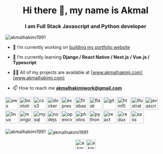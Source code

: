 <h1 align="center">Hi there 👋, my name is Akmal</h1>
<h3 align="center">I am Full Stack Javascript and Python developer</h3>

<p align="left"> <img src="https://komarev.com/ghpvc/?username=akmalhakimi1991" alt="akmalhakimi1991" /> </p>

- 🔭 I’m currently working on [building my portfolio website](www.akmalhakimi.com)

- 🌱 I’m currently learning **Django / React Native / Next.js / Vue.js / Typescript**

- 👨‍💻 All of my projects are available at [www.akmalhakimi.com](www.akmalhakimi.com)

- 📫 How to reach me **akmalhakimiwork@gmail.com**

<p align="left"><img src="https://devicons.github.io/devicon/devicon.git/icons/amazonwebservices/amazonwebservices-original-wordmark.svg" alt="aws" width="40" height="40"/> <img src="https://devicons.github.io/devicon/devicon.git/icons/bootstrap/bootstrap-plain.svg" alt="bootstrap" width="40" height="40"/> <img src="https://devicons.github.io/devicon/devicon.git/icons/css3/css3-original-wordmark.svg" alt="css3" width="40" height="40"/> <img src="https://devicons.github.io/devicon/devicon.git/icons/docker/docker-original-wordmark.svg" alt="docker" width="40" height="40"/> <img src="https://devicons.github.io/devicon/devicon.git/icons/express/express-original-wordmark.svg" alt="express" width="40" height="40"/> <img src="https://www.vectorlogo.zone/logos/firebase/firebase-icon.svg" alt="firebase" width="40" height="40"/> <img src="https://www.vectorlogo.zone/logos/pocoo_flask/pocoo_flask-icon.svg" alt="flask" width="40" height="40"/> <img src="https://www.vectorlogo.zone/logos/git-scm/git-scm-icon.svg" alt="git" width="40" height="40"/> <img src="https://devicons.github.io/devicon/devicon.git/icons/html5/html5-original-wordmark.svg" alt="html5" width="40" height="40"/> <img src="https://www.vectorlogo.zone/logos/adobe_illustrator/adobe_illustrator-icon.svg" alt="illustrator" width="40" height="40"/> <img src="https://devicons.github.io/devicon/devicon.git/icons/javascript/javascript-original.svg" alt="javascript" width="40" height="40"/> <img src="https://devicons.github.io/devicon/devicon.git/icons/linux/linux-original.svg" alt="linux" width="40" height="40"/> <img src="https://devicons.github.io/devicon/devicon.git/icons/mongodb/mongodb-original-wordmark.svg" alt="mongodb" width="40" height="40"/> <img src="https://devicons.github.io/devicon/devicon.git/icons/mysql/mysql-original-wordmark.svg" alt="mysql" width="40" height="40"/> <img src="https://devicons.github.io/devicon/devicon.git/icons/nodejs/nodejs-original-wordmark.svg" alt="nodejs" width="40" height="40"/> <img src="https://www.vectorlogo.zone/logos/opencv/opencv-icon.svg" alt="opencv" width="40" height="40"/> <img src="https://devicons.github.io/devicon/devicon.git/icons/photoshop/photoshop-plain.svg" alt="photoshop" width="40" height="40"/> <img src="https://devicons.github.io/devicon/devicon.git/icons/python/python-original.svg" alt="python" width="40" height="40"/> <img src="https://devicons.github.io/devicon/devicon.git/icons/react/react-original-wordmark.svg" alt="react" width="40" height="40"/> <img src="https://devicons.github.io/devicon/devicon.git/icons/redux/redux-original.svg" alt="redux" width="40" height="40"/> <img src="https://devicons.github.io/devicon/devicon.git/icons/sass/sass-original.svg" alt="sass" width="40" height="40"/></p><p><img align="left" src="https://github-readme-stats.vercel.app/api/top-langs/?username=akmalhakimi1991&layout=compact&hide=html" alt="akmalhakimi1991" /></p>

<p>&nbsp;<img align="center" src="https://github-readme-stats.vercel.app/api?username=akmalhakimi1991&show_icons=true" alt="akmalhakimi1991" /></p>

<p align="center">
<a href="https://linkedin.com/in/akmalhakimi1991" target="blank"><img align="center" src="https://cdn.jsdelivr.net/npm/simple-icons@3.0.1/icons/linkedin.svg" alt="akmalhakimi1991" height="30" width="30" /></a>
<a href="https://stackoverflow.com/users/akmalhakimi1991" target="blank"><img align="center" src="https://cdn.jsdelivr.net/npm/simple-icons@3.0.1/icons/stackoverflow.svg" alt="akmalhakimi1991" height="30" width="30" /></a>
</p>

